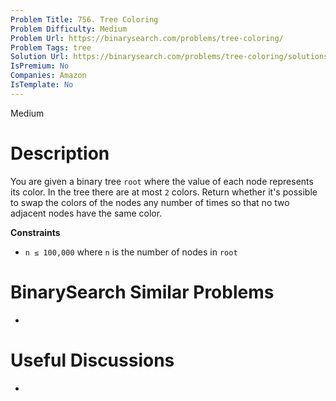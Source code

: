 ```yaml
---
Problem Title: 756. Tree Coloring
Problem Difficulty: Medium
Problem Url: https://binarysearch.com/problems/tree-coloring/
Problem Tags: tree
Solution Url: https://binarysearch.com/problems/tree-coloring/solutions/
IsPremium: No
Companies: Amazon
IsTemplate: No
---
```


<span style="color: ;">Medium</span>

# Description

You are given a binary tree `root` where the value of each node represents its color. In the tree there are at most `2` colors. Return whether it's possible to swap the colors of the nodes any number of times so that no two adjacent nodes have the same color.

**Constraints**
- `n ≤ 100,000` where `n` is the number of nodes in `root`

# BinarySearch Similar Problems

- []()

# Useful Discussions

- []()
